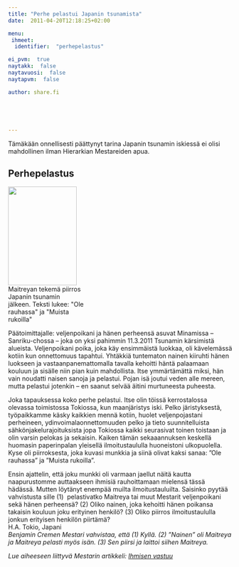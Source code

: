 ```yaml
---
title: "Perhe pelastui Japanin tsunamista"
date:  2011-04-20T12:18:25+02:00

menu:
 ihmeet:
  identifier:  "perhepelastus"

ei_pvm:  true
naytakk:  false
naytavuosi:  false
naytapvm:  false

author: share.fi





---
```

<p class="alustus">Tämäkään onnellisesti päättynyt tarina Japanin tsunamin iskiessä ei olisi mahdollinen ilman Hierarkian Mestareiden apua.</p>

<h2>Perhepelastus</h2>
<p class="alignright" style="max-width:170px;"><img src="https://sharefi-cdn.sirv.com/sharefi/Maitreyan-piirros-Japani-tsunami-2011.jpg" width="154" height="222" alt="" /><br />Maitreyan tekemä piirros Japanin tsunamin jälkeen. Teksti lukee: "Ole rauhassa" ja "Muista rukoilla"</p>

<p>Päätoimittajalle: veljenpoikani ja hänen perheensä asuvat Minamissa – Sanriku-chossa – joka on yksi pahimmin 11.3.2011 Tsunamin kärsimistä alueista. Veljenpoikani poika, joka käy ensimmäistä luokkaa, oli kävelemässä kotiin kun onnettomuus tapahtui. Yhtäkkiä tuntematon nainen kiiruhti hänen luokseen ja vastaanpanemattomalla tavalla kehoitti häntä palaamaan kouluun ja sisälle niin pian kuin mahdollista. Itse ymmärtämättä miksi, hän vain noudatti naisen sanoja ja pelastui. Pojan isä joutui veden alle mereen, mutta pelastui jotenkin – en saanut selvää äitini murtuneesta puheesta.</p>
<p>Joka tapauksessa koko perhe pelastui. Itse olin töissä kerrostalossa olevassa toimistossa Tokiossa, kun maanjäristys iski. Pelko järistyksestä, työpaikkamme käsky kaikkien mennä kotiin, huolet veljenpojastani perheineen, ydinvoimalaonnettomuuden pelko ja tieto suunnitelluista sähkönjakelurajoituksista jopa Tokiossa kaikki seurasivat toinen toistaan ja olin varsin pelokas ja sekaisin. Kaiken tämän sekaaannuksen keskellä huomasin paperinpalan yleisellä ilmoitustaululla huoneistoni ulkopuolella. Kyse oli piirroksesta, joka kuvasi munkkia ja siinä olivat kaksi sanaa: ”Ole rauhassa” ja ”Muista rukoilla”.</p>
<p>Ensin ajattelin, että joku munkki oli varmaan jaellut näitä kautta naapurustomme auttaakseen ihmisiä rauhoittamaan mielensä tässä hädässä. Mutten löytänyt enempää muilta ilmoitustauluilta. Saisinko pyytää vahvistusta sille (1)&nbsp; pelastivatko Maitreya tai muut Mestarit veljenpoikani sekä hänen perheensä? (2) Oliko nainen, joka kehoitti hänen poikansa takaisin kouluun joku erityinen henkilö? (3) Oliko piirros ilmoitustaululla jonkun erityisen henkilön piirtämä?<br>
H.A. Tokio, Japani<br>
<em>Benjamin Cremen Mestari vahvistaa, että (1) Kyllä. (2) ”Nainen” oli Maitreya ja Maitreya pelasti myös isän. (3) Sen piirsi ja laittoi siihen Maitreya.</em></p>
<p><em>Lue aiheeseen liittyvä Mestarin artikkeli: <a title="Ihmisen vastuu, Mestarin sanoin 4/2011" href="/mestarin-sanoin/2011-04-ihmisen-vastuu/">Ihmisen vastuu</a>
</em></p>